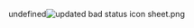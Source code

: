 undefined![updated bad status icon sheet.png](https://raw.githubusercontent.com/Klokinator/FE-Repo/main/BGs,%20Interface%20Elements/Updated%20Bad%20Status%20Icon%20Sheet/updated%20bad%20status%20icon%20sheet.png "updated bad status icon sheet.png")